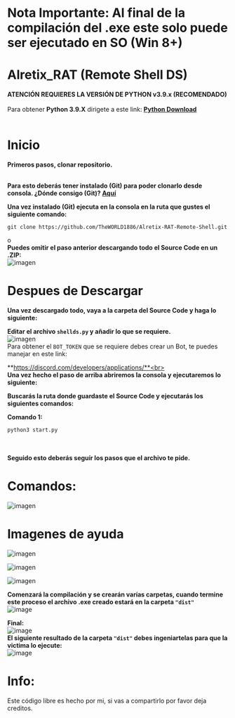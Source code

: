# Nota Importante: Al final de la compilación del .exe este solo puede ser ejecutado en SO (Win 8+)

# Alretix_RAT (Remote Shell DS)


**ATENCIÓN REQUIERES LA VERSIÓN DE PYTHON v3.9.x (RECOMENDADO)**<br><br>
Para obtener **Python 3.9.X** dirigete a este link: **[Python Download](https://www.python.org/downloads/release/python-3910/)**<br><br>

# Inicio

**Primeros pasos, clonar repositorio.**<br><br>

**Para esto deberás tener instalado (Git) para poder clonarlo desde consola. ¿Dónde consigo (Git)?
[Aquí](https://git-scm.com/)**

**Una vez instalado (Git) ejecuta en la consola en la ruta que gustes el siguiente comando:**

```
git clone https://github.com/TheWORLD1886/Alretix-RAT-Remote-Shell.git
```
o<br>
**Puedes omitir el paso anterior descargando todo el Source Code en un .ZIP:**<br>
![imagen](https://cdn.discordapp.com/attachments/939780742454587442/960411018385834035/unknown.png)
# Despues de Descargar

**Una vez descargado todo, vaya a la carpeta del Source Code y haga lo siguiente:**<br>

**Editar el archivo `shellds.py` y añadir lo que se requiere.**<br>
![imagen](https://cdn.discordapp.com/attachments/939780742454587442/960411402575708160/unknown.png)<br>
Para obtener el `BOT_TOKEN` que se requiere debes crear un Bot, te puedes manejar en este link:

**https://discord.com/developers/applications/**<br><br>
**Una vez hecho el paso de arriba abriremos la consola y ejecutaremos lo siguiente:**
<br>


**Buscarás la ruta donde guardaste el Source Code y ejecutarás los siguientes comandos:**

**Comando 1:**
```
python3 start.py
```

<br><br>
**Seguido esto deberás seguír los pasos que el archivo te pide.**<br>
# Comandos:<br>
![imagen](https://cdn.discordapp.com/attachments/959131996175622247/960419859483725865/unknown.png)<br>

# Imagenes de ayuda<br>

![imagen](https://cdn.discordapp.com/attachments/939780742454587442/960412795764105266/unknown.png)<br>

![imagen](https://cdn.discordapp.com/attachments/939780742454587442/960413147301306398/unknown.png)<br>

![imagen](https://cdn.discordapp.com/attachments/939780742454587442/960413371134541824/unknown.png)<br>

**Comenzará la compilación y se crearán varías carpetas, cuando termine este proceso el archivo .exe creado estará en la carpeta `"dist"`**<br>
![image](https://cdn.discordapp.com/attachments/939780742454587442/960413514571337748/unknown.png)<br>

**Final:**<br>
![image](https://cdn.discordapp.com/attachments/939780742454587442/960413756683333682/unknown.png)<br>
**El siguiente resultado de la carpeta `"dist"` debes ingeniartelas para que la victima lo ejecute:**<br>
![image](https://cdn.discordapp.com/attachments/939780742454587442/960414135391240222/unknown.png)<br>
# Info:<br>
Este código libre es hecho por mi, si vas a compartirlo por favor deja creditos.

